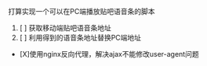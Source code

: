 打算实现一个可以在PC端播放贴吧语音条的脚本

1. [ ] 获取移动端贴吧语音条地址
2. [ ] 利用得到的语音条地址替换PC端地址



* [X]使用nginx反向代理，解决ajax不能修改user-agent问题

